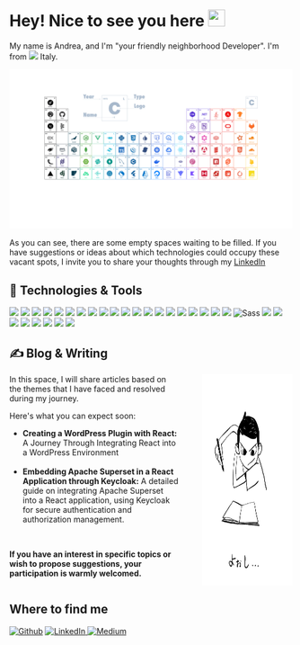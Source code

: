 <h1>Hey! Nice to see you here <img  src="https://raw.githubusercontent.com/MartinHeinz/MartinHeinz/master/wave.gif"  width="30px"  height="30px" /></h1>

<p>My name is Andrea, and I'm "your friendly neighborhood Developer".  I'm from <img src="https://cdn-icons-png.flaticon.com/512/3909/3909397.png" width="13"/> Italy.</p>

<img src="./periodic_table.png">

<p>As you can see, there are some empty spaces waiting to be filled. If you have suggestions or ideas about which technologies could occupy these vacant spots, I invite you to share your thoughts through my <a href="https://www.linkedin.com/in/andrea-nuzzo-bb1249a1" target="_blank">LinkedIn</a><p>

<h2> 🔧 Technologies & Tools</h2>
<img src="https://img.shields.io/badge/-Express-000000?style=flat&logo=express&logoColor=white">
<img src="https://img.shields.io/badge/-Flask-000000?style=flat&logo=flask&logoColor=white">
<img src="https://img.shields.io/badge/-Pandas-150458?style=flat&logo=pandas&logoColor=white">
<img src="https://img.shields.io/badge/-Numpy-013243?style=flat&logo=numpy&logoColor=white">
<img src="https://img.shields.io/badge/-Node-339733?style=flat&logo=node.js&logoColor=white">
<img src="https://img.shields.io/badge/-MongoDB-47a048?style=flat&logo=mongodb&logoColor=white">
<img src="https://img.shields.io/badge/-Nuxt-00da80?style=flat&logo=nuxt.js&logoColor=white">
<img src="https://img.shields.io/badge/-Vue-4fbe8b?style=flat&logo=vue.js&logoColor=white">
<img src="https://img.shields.io/badge/-Elasticsearch-3cbcaf?style=flat&logo=elasticsearch&logoColor=white">
<img src="https://img.shields.io/badge/-Yarn-2c8cb9?style=flat&logo=yarn&logoColor=white">
<img src="https://img.shields.io/badge/-Python-3776a9?style=flat&logo=python&logoColor=white">
<img src="https://img.shields.io/badge/-Typescript-1572b4?style=flat&logo=typescript&logoColor=white">
<img src="https://img.shields.io/badge/-CSS-3178c4?style=flat&logo=css3&logoColor=white">
<img src="https://img.shields.io/badge/-Docker-1d63eb?style=flat&logo=docker&logoColor=white">
<img src="https://img.shields.io/badge/-TailwindCSS-06B6D4?style=flat&logo=tailwindcss&logoColor=white">
<img src="https://img.shields.io/badge/-React-45b8d8?style=flat&logo=react&logoColor=white">
<img src="https://img.shields.io/badge/-Webpack-8bd4f7?style=flat&logo=webpack&logoColor=white">
<img src="https://img.shields.io/badge/-PHP-777bb2?style=flat&logo=php&logoColor=white">
<img src="https://img.shields.io/badge/-Vite-646cff?style=flat&logo=vite&logoColor=white">
<img src="https://img.shields.io/badge/-Redux-764aba?style=flat&logo=redux&logoColor=white">
  <img alt="Sass" src="https://img.shields.io/badge/-Sass-CC6699?style=flat-square&logo=sass&logoColor=white" />
<img src="https://img.shields.io/badge/-Java-e82d2e?style=flat&logo=java&logoColor=white">
<img src="https://img.shields.io/badge/-Redis-da382d?style=flat&logo=redis&logoColor=white">
<img src="https://img.shields.io/badge/-NPM-c93837?style=flat&logo=npm&logoColor=white">
<img src="https://img.shields.io/badge/-Laravel-ff2d20?style=flat&logo=laravel&logoColor=white">
<img src="https://img.shields.io/badge/-HTML-e14f26?style=flat&logo=html5&logoColor=white">
<img src="https://img.shields.io/badge/-GitLab-fa6d26?style=flat&logo=gitlab&logoColor=white">
<img src="https://img.shields.io/badge/-Firebase-ffc828?style=flat&logo=firebase&logoColor=white">
<img src="https://img.shields.io/badge/-Javascript-f5dd1e?style=flat&logo=javascript&logoColor=white">


<h2> &#x270d; Blog & Writing </h2>
<div style="display: flex;">
  <div style="flex: 3;">
    In this space, I will share articles based on the themes that I have faced and resolved during my journey. 
    <p>Here's what you can expect soon:</p>
    <ul>
    <li><strong>Creating a WordPress Plugin with React:</strong> A Journey Through Integrating React into a WordPress Environment</li>
    </br>
    <li><strong>Embedding Apache Superset in a React Application through Keycloak:</strong> A detailed guide on integrating Apache Superset into a React application, using Keycloak for secure authentication and authorization management.</li>
    </ul>
  </br>

  <p><strong>If you have an interest in specific topics or wish to propose suggestions, your participation is warmly welcomed.</strong></p>
  </div>
  <div style="flex: 2; display: flex; justify-content: flex-end;">
    <img src="./writing.gif" style="width: 80%">
  </div>
</div>


<!-- ## 📊 GitHub Stats:
<div style="display: flex; justify-content: space-between;">
  <img src="https://github-readme-stats.vercel.app/api/top-langs/?username=andrea-nuzzo&theme=dark">
  <img src="https://github-readme-stats.vercel.app/api?username=andrea-nuzzo&theme=dark">
</div>

[![Dev.to](https://github-readme-stats.vercel.app/api/pin/?username=thepracticaldev&repo=dev.to)](https://github.com/thepracticaldev/dev.to)

![Anurag's github stats]()

![](https://github-readme-streak-stats.herokuapp.com/?user=andrea-nuzzo&theme=dark&hide_border=false) -->

<!-- ## 😂 Random Meme
<img  src='https://randommeme-five.vercel.app/'  style="height: 400px;"/> -->

<h2> Where to find me </h2>
<p>
<a href="https://github.com/andrea-nuzzo" target="_blank">
  <img alt="Github" src="https://img.shields.io/badge/GitHub-%2312100E.svg?&style=for-the-badge&logo=Github&logoColor=white" /></a> <a href="https://twitter.com/Guibz16" target="_blank">
</a> 
<a href="https://www.linkedin.com/in/andrea-nuzzo-bb1249a1" target="_blank">
  <img alt="LinkedIn" src="https://img.shields.io/badge/linkedin-%230077B5.svg?&style=for-the-badge&logo=linkedin&logoColor=white" />
</a> 
<a href="https://medium.com/@andreanuzzo" target="_blank">
  <img alt="Medium" src="https://img.shields.io/badge/medium-%2312100E.svg?&style=for-the-badge&logo=medium&logoColor=white" />
</a>
</div>
